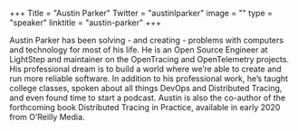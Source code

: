 +++
Title = "Austin Parker"
Twitter = "austinlparker"
image = ""
type = "speaker"
linktitle = "austin-parker"
+++

Austin Parker has been solving - and creating - problems with computers and technology for most of his life. He is an Open Source Engineer at LightStep and maintainer on the OpenTracing and OpenTelemetry projects. His professional dream is to build a world where we’re able to create and run more reliable software. In addition to his professional work, he’s taught college classes, spoken about all things DevOps and Distributed Tracing, and even found time to start a podcast. Austin is also the co-author of the forthcoming book Distributed Tracing in Practice, available in early 2020 from O’Reilly Media.